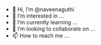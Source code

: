 - 👋 Hi, I’m @naveenaguthi
- 👀 I’m interested in ...
- 🌱 I’m currently learning ...
- 💞️ I’m looking to collaborate on ...
- 📫 How to reach me ...

<!---
naveenaguthi/naveenaguthi is a ✨ special ✨ repository because its `README.md` (this file) appears on your GitHub profile.
You can click the Preview link to take a look at your changes.
--->
